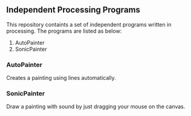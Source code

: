 ## Independent Processing Programs

This repository containts a set of independent programs written in processing. The programs are listed as below:

1. AutoPainter
2. SonicPainter

### AutoPainter

Creates a painting using lines automatically. 

### SonicPainter

Draw a painting with sound by just dragging your mouse on the canvas.
